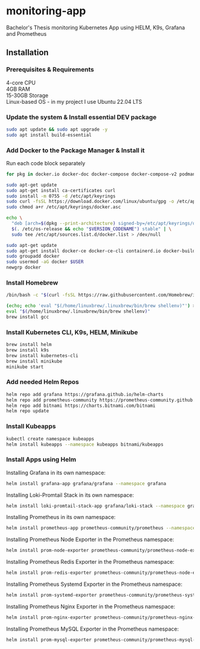 
# monitoring-app
Bachelor's Thesis monitoring Kubernetes App using HELM, K9s, Grafana and Prometheus

## Installation

### Prerequisites & Requirements
4-core CPU \
4GB RAM \
15-30GB Storage \
Linux-based OS - in my project I use Ubuntu 22.04 LTS

### Update the system & Install essential DEV package

```bash
sudo apt update && sudo apt upgrade -y
sudo apt install build-essential
```
### Add Docker to the Package Manager & Install it
Run each code block separately
```bash
for pkg in docker.io docker-doc docker-compose docker-compose-v2 podman-docker containerd runc; do sudo apt-get remove $pkg; done
```
```bash
sudo apt-get update
sudo apt-get install ca-certificates curl
sudo install -m 0755 -d /etc/apt/keyrings
sudo curl -fsSL https://download.docker.com/linux/ubuntu/gpg -o /etc/apt/keyrings/docker.asc
sudo chmod a+r /etc/apt/keyrings/docker.asc
```
```bash
echo \
  "deb [arch=$(dpkg --print-architecture) signed-by=/etc/apt/keyrings/docker.asc] https://download.docker.com/linux/ubuntu \
  $(. /etc/os-release && echo "$VERSION_CODENAME") stable" | \
  sudo tee /etc/apt/sources.list.d/docker.list > /dev/null
```
```bash
sudo apt-get update
sudo apt-get install docker-ce docker-ce-cli containerd.io docker-buildx-plugin docker-compose-plugin -y
sudo groupadd docker
sudo usermod -aG docker $USER
newgrp docker
```

### Install Homebrew
```bash
/bin/bash -c "$(curl -fsSL https://raw.githubusercontent.com/Homebrew/install/HEAD/install.sh)"
```
```bash
(echo; echo 'eval "$(/home/linuxbrew/.linuxbrew/bin/brew shellenv)"') >> $HOME/.bashrc
eval "$(/home/linuxbrew/.linuxbrew/bin/brew shellenv)"
brew install gcc
```

### Install Kubernetes CLI, K9s, HELM, Minikube
```bash
brew install helm 
brew install k9s
brew install kubernetes-cli
brew install minikube
minikube start
```

### Add needed Helm Repos
```bash
helm repo add grafana https://grafana.github.io/helm-charts
helm repo add prometheus-community https://prometheus-community.github.io/helm-charts
helm repo add bitnami https://charts.bitnami.com/bitnami
helm repo update
```

### Install Kubeapps
```bash
kubectl create namespace kubeapps
helm install kubeapps --namespace kubeapps bitnami/kubeapps
```

### Install Apps using Helm
Installing Grafana in its own namespace:
```bash
helm install grafana-app grafana/grafana --namespace grafana
```
Installing Loki-Promtail Stack in its own namespace:
```bash
helm install loki-promtail-stack-app grafana/loki-stack --namespace grafana
```
Installing Prometheus in its own namespace:
```bash
helm install prometheus-app prometheus-community/prometheus --namespace prometheus
```
Installing Prometheus Node Exporter in the Prometheus namespace:
```bash
helm install prom-node-exporter prometheus-community/prometheus-node-exporter --namespace prometheus
```
Installing Prometheus Redis Exporter in the Prometheus namespace:
```bash
helm install prom-redis-exporter prometheus-community/prometheus-node-exporter --namespace prometheus
```
Installing Prometheus Systemd Exporter in the Prometheus namespace:
```bash
helm install prom-systemd-exporter prometheus-community/prometheus-systemd-exporter --namespace prometheus
```
Installing Prometheus Nginx Exporter in the Prometheus namespace:
```bash
helm install prom-nginx-exporter prometheus-community/prometheus-nginx-exporter --namespace prometheus
```
Installing Prometheus MySQL Exporter in the Prometheus namespace:
```bash
helm install prom-mysql-exporter prometheus-community/prometheus-mysql-exporter --namespace prometheus
```